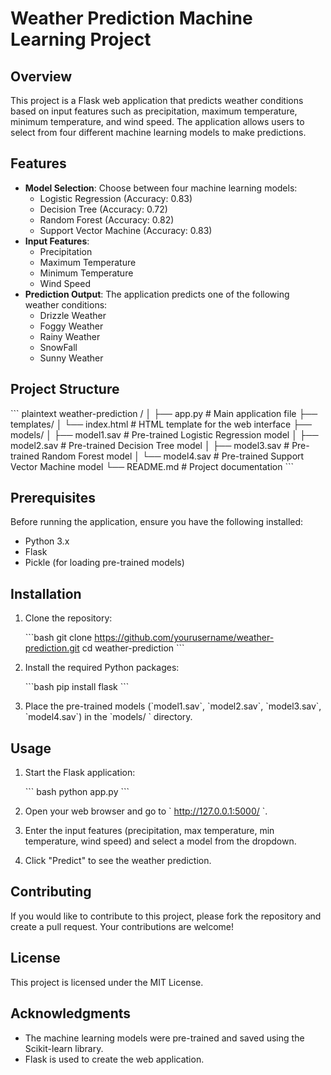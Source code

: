 
# Weather Prediction Machine Learning Project

## Overview

This project is a Flask web application that predicts weather conditions based on input features such as precipitation, maximum temperature, minimum temperature, and wind speed. The application allows users to select from four different machine learning models to make predictions.

## Features

- **Model Selection**: Choose between four machine learning models:
  - Logistic Regression (Accuracy: 0.83)
  - Decision Tree (Accuracy: 0.72)
  - Random Forest (Accuracy: 0.82)
  - Support Vector Machine (Accuracy: 0.83)
- **Input Features**:
  - Precipitation
  - Maximum Temperature
  - Minimum Temperature
  - Wind Speed
- **Prediction Output**: The application predicts one of the following weather conditions:
  - Drizzle Weather
  - Foggy Weather
  - Rainy Weather
  - SnowFall
  - Sunny Weather

## Project Structure

\`\`\` plaintext
weather-prediction /
│
├── app.py                  # Main application file
├── templates/
│   └── index.html          # HTML template for the web interface
├── models/
│   ├── model1.sav          # Pre-trained Logistic Regression model
│   ├── model2.sav          # Pre-trained Decision Tree model
│   ├── model3.sav          # Pre-trained Random Forest model
│   └── model4.sav          # Pre-trained Support Vector Machine model
└── README.md               # Project documentation
\`\`\`

## Prerequisites

Before running the application, ensure you have the following installed:

- Python 3.x
- Flask
- Pickle (for loading pre-trained models)

## Installation

1. Clone the repository:

   \`\`\`bash
   git clone https://github.com/yourusername/weather-prediction.git
   cd weather-prediction
   \`\`\`

2. Install the required Python packages:

   \`\`\`bash
   pip install flask
   \`\`\`

3. Place the pre-trained models (\`model1.sav\`, \`model2.sav\`, \`model3.sav\`, \`model4.sav\`) in the \`models/ \` directory.

## Usage

1. Start the Flask application:

   \`\`\` bash
    python app.py
   \`\`\`

2. Open your web browser and go to \` http://127.0.0.1:5000/ \`.

3. Enter the input features (precipitation, max temperature, min temperature, wind speed) and select a model from the dropdown.

4. Click "Predict" to see the weather prediction.

## Contributing

If you would like to contribute to this project, please fork the repository and create a pull request. Your contributions are welcome!

## License

This project is licensed under the MIT License.

## Acknowledgments

- The machine learning models were pre-trained and saved using the Scikit-learn library.
- Flask is used to create the web application.
